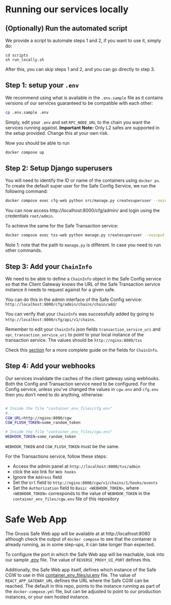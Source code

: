 # Running our services locally

## (Optionally) Run the automated script
We provide a script to automate steps 1 and 2, if you want to use it, simply do:
```
cd scripts
sh run_locally.sh
```
After this, you can skip steps 1 and 2, and you can go directly to step 3.

## Step 1: setup your `.env`

We recommend using what is available in the `.env.sample` file as it contains versions of our services guaranteed to be compatible with each other:

```bash
cp .env.sample .env
```

Simply, edit your `.env` and set `RPC_NODE_URL` to the chain you want the services running against.
**Important Note:** Only L2 safes are supported in the setup provided. Change this at your own risk.

Now you should be able to run

```bash
docker compose up
```

## Step 2: Setup Django superusers

You will need to identify the ID or name of the containers using `docker ps`. To create the default super user for the Safe Config Service, we run the following command:

```bash
docker compose exec cfg-web python src/manage.py createsuperuser --noinput
```

You can now access http://localhost:8000/cfg/admin/ and login using the credentials `root/admin`.

To achieve the same for the Safe Transaction service:

```bash
docker compose exec txs-web python manage.py createsuperuser --noinput --username root
```

Note 1: note that the path to `manage.py` is different. In case you need to run other commands.

## Step 3: Add your `ChainInfo`

We need to be able to define a `ChainInfo` object in the Safe Config service so that the Client Gateway knows the URL of the Safe Transaction service instance it needs to request against for a given safe.

You can do this in the admin interface of the Safe Config service: `http://localhost:8000/cfg/admin/chains/chain/add/`

You can verify that your `ChainInfo` was successfully added by going to `http://localhost:8000/cfg/api/v1/chains`.

Remember to edit your `ChainInfo` json fields `transaction_service_uri` and `vpc_transaction_service_uri` to point to your local instance of the transaction service. The values should be `http://nginx:8000/txs`

Check this [section](chain_info.md) for a more complete guide on the fields for `ChainInfo`.

## Step 4: Add your webhooks

Our services invalidate the caches of the client gateway using webhooks. Both the Config and Transaction service need to be configured. For the Config service, unless you've changed the values in `cgw.env` and `cfg.env` then you don't need to do anything, otherwise:

```bash

# Inside the file "container_env_files/cfg.env"
#...
CGW_URL=http://nginx:8000/cgw
CGW_FLUSH_TOKEN=some_random_token

# Inside the file "container_env_files/cgw.env"
WEBHOOK_TOKEN=some_random_token
```

`WEBHOOK_TOKEN` and `CGW_FLUSH_TOKEN` must be the same.

For the Transactions service, follow these steps:
 - Access the admin panel at `http://localhost:8000/txs/admin`
 - click the `Add` link for `Web hooks`
 - Ignore the `Address` field
 - Set the `Url` field to `http://nginx:8000/cgw/v1/chains/1/hooks/events`
 - Set the `Authorization` field to `Basic <WEBHOOK_TOKEN>`, where `<WEBHOOK_TOKEN>` corresponds to the value of `WEBHOOK_TOKEN` in the `container_env_files/cgw.env` file of this repository

# Safe Web App

The Gnosis Safe Web app will be available at at http://localhost:8080 although check the output of `docker compose` to see that the container is already running, as in some step-ups, it can take longer than expected.

To configure the port in which the Safe Web app will be reachable, look into our sample [.env](.env.sample) file. The value of `REVERSE_PROXY_UI_PORT` defines this.

Additionally, the Safe Web app itself, defines which instance of the Safe CGW to use in this [container_env_files/ui.env](container_env_files/ui.env) file. The value of `REACT_APP_GATEWAY_URL` defines the URL where the Safe CGW can be reached. The default in this repo, points to the instance running as part of the `docker-compose.yml` file, but can be adjusted to point to our production instances, or your own hosted instance.

